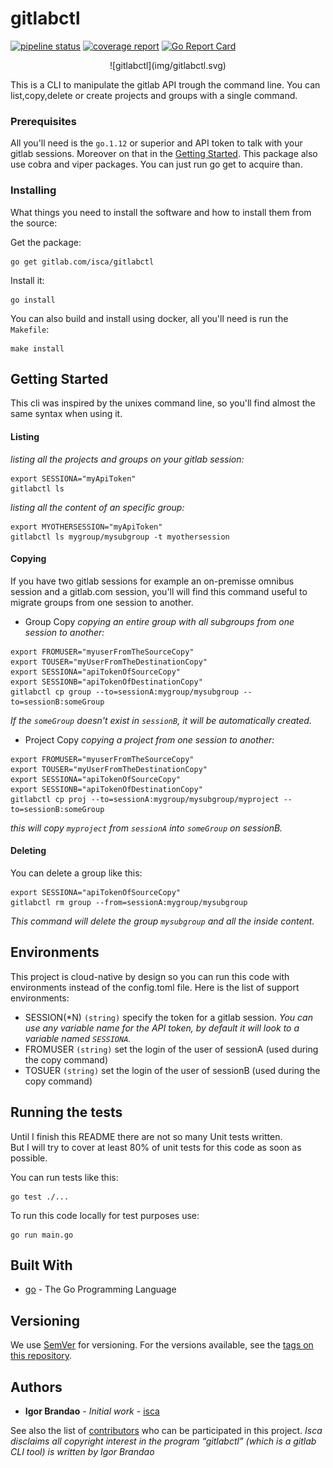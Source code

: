 # gitlabctl
[![pipeline status](https://gitlab.com/isca/gitlabctl/badges/master/pipeline.svg)](https://gitlab.com/isca/gitlabctl/commits/master)
[![coverage report](https://gitlab.com/isca/gitlabctl/badges/master/coverage.svg)](https://gitlab.com/isca/gitlabctl/commits/master)
[![Go Report Card](https://goreportcard.com/badge/gitlab.com/isca/gitlabctl)](https://goreportcard.com/report/gitlab.com/isca/gitlabctl)

<center>
![gitlabctl](img/gitlabctl.svg)
</center>

This is a CLI to manipulate the gitlab API trough the command line. You can list,copy,delete or create projects and groups with a single command.

### Prerequisites

All you'll need is the `go.1.12` or superior and API token to talk with your gitlab sessions. Moreover on that in the [Getting Started](https://gitlab.com/isca/gitlabctl#getting-started).
This package also use cobra and viper packages. You can just run go get to acquire than.

### Installing

What things you need to install the software and how to install them from the source:

Get the package:

```
go get gitlab.com/isca/gitlabctl
```

Install it:

```
go install
```

You can also build and install using docker, all you'll need is run the `Makefile`:

```
make install
```

## Getting Started

This cli was inspired by the unixes command line, so you'll find almost the same syntax when using it.

#### Listing

_listing all the projects and groups on your gitlab session:_
```
export SESSIONA="myApiToken"
gitlabctl ls 
```

_listing all the content of an specific group:_
```
export MYOTHERSESSION="myApiToken"
gitlabctl ls mygroup/mysubgroup -t myothersession
```

#### Copying 
If you have two gitlab sessions for example an on-premisse omnibus session and a gitlab.com session, you'll
will find this command useful to migrate groups from one session to another.


 * Group Copy
_copying an entire group with all subgroups from one session to another:_
```
export FROMUSER="myuserFromTheSourceCopy"
export TOUSER="myUserFromTheDestinationCopy"
export SESSIONA="apiTokenOfSourceCopy"
export SESSIONB="apiTokenOfDestinationCopy"
gitlabctl cp group --to=sessionA:mygroup/mysubgroup --to=sessionB:someGroup
```
_If the `someGroup` doesn't exist in `sessionB`, it will be automatically created._

 * Project Copy
_copying a project from one session to another:_
```
export FROMUSER="myuserFromTheSourceCopy"
export TOUSER="myUserFromTheDestinationCopy"
export SESSIONA="apiTokenOfSourceCopy"
export SESSIONB="apiTokenOfDestinationCopy"
gitlabctl cp proj --to=sessionA:mygroup/mysubgroup/myproject --to=sessionB:someGroup
```
_this will copy `myproject` from `sessionA` into `someGroup` on sessionB._


#### Deleting

You can delete a group like this:
```
export SESSIONA="apiTokenOfSourceCopy"
gitlabctl rm group --from=sessionA:mygroup/mysubgroup
```
_This command will delete the group `mysubgroup` and all the inside content._

## Environments

This project is cloud-native by design so you can run this code with environments instead of the config.toml file.
Here is the list of support environments:

  *	SESSION(\*N) `(string)` specify the token for a gitlab session. _You can use any variable name for the API token, by default it will look to a variable named `SESSIONA`._
  * FROMUSER `(string)` set the login of the user of sessionA (used during the copy command)
  * TOSUER `(string)` set the login of the user of sessionB (used during the copy command)

## Running the tests

Until I finish this README there are not so many Unit tests written.  
But I will try to cover at least 80% of unit tests for this code as soon as possible.  

You can run tests like this:

```
go test ./...
```

To run this code locally for test purposes use:

```
go run main.go
```

## Built With

* [go](http://golang.org/) - The Go Programming Language

## Versioning

We use [SemVer](http://semver.org/) for versioning. For the versions available, see the [tags on this repository](https://git.pgd.to/tools/email/mailhook_consumer/tags).

## Authors

* **Igor Brandao** - *Initial work* - [isca](https://gitlab.com/isca)

See also the list of [contributors](https://gitlab.com/isca/gitlabctl/project_members) who can be participated in this project.
_Isca disclaims all copyright interest in the program “gitlabctl” (which is a gitlab CLI tool) is written by Igor Brandao_  

